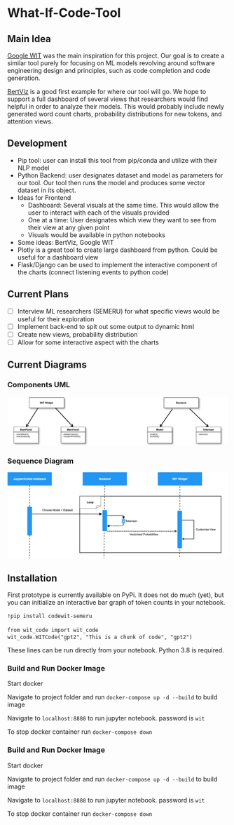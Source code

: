 # What-If-Code-Tool
## Main Idea
[Google WIT](https://github.com/PAIR-code/what-if-tool) was the main inspiration for this project. Our goal is to create a similar tool purely for focusing on ML models revolving around software engineering design and principles, such as code completion and code generation. 

[BertViz](https://github.com/jessevig/bertviz) is a good first example for where our tool will go. We hope to support a full dashboard of several views that researchers would find helpful in order to analyze their models. This would probably include newly generated word count charts, probability distributions for new tokens, and attention views.

## Development
- Pip tool: user can install this tool from pip/conda and utilize with their NLP model
- Python Backend: user designates dataset and model as parameters for our tool. Our tool then runs the model and produces some vector dataset in its object.
- Ideas for Frontend
  - Dashboard: Several visuals at the same time. This would allow the user to interact with each of the visuals provided
  - One at a time: User designates which view they want to see from their view at any given point
  - Visuals would be available in python notebooks
- Some ideas: BertViz, Google WIT
- Plotly is a great tool to create large dashboard from python. Could be useful for a dashboard view
- Flask/Django can be used to implement the interactive component of the charts (connect listening events to python code)

## Current Plans
- [ ] Interview ML researchers (SEMERU) for what specific views would be useful for their exploration
- [ ] Implement back-end to spit out some output to dynamic html
- [ ] Create new views, probability distribution
- [ ] Allow for some interactive aspect with the charts

## Current Diagrams
### Components UML
![Components](Artifacts/component.png)

### Sequence Diagram
![Sequence Diagram](Artifacts/sequence.png)

## Installation
First prototype is currently available on PyPi. It does not do much (yet), but you can initialize an interactive bar graph of token counts in your notebook.

```
!pip install codewit-semeru

from wit_code import wit_code
wit_code.WITCode("gpt2", "This is a chunk of code", "gpt2")
```
These lines can be run directly from your notebook. Python 3.8 is required.

### Build and Run Docker Image
Start docker

Navigate to project folder and run ```docker-compose up -d --build``` to build image

Navigate to ```localhost:8888``` to run jupyter notebook. password is ```wit```

To stop docker container run ```docker-compose down```


### Build and Run Docker Image
Start docker

Navigate to project folder and run ```docker-compose up -d --build``` to build image

Navigate to ```localhost:8888``` to run jupyter notebook. password is ```wit```

To stop docker container run ```docker-compose down```

